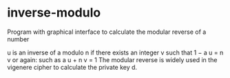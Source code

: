 # inverse-modulo
Program with graphical interface to calculate the modular reverse of a number

u is an inverse of a modulo n if there exists an integer v such that
1 − a u = n v
or again: such as
a u + n v = 1
The modular reverse is widely used in the vigenere cipher to calculate the private key d.
